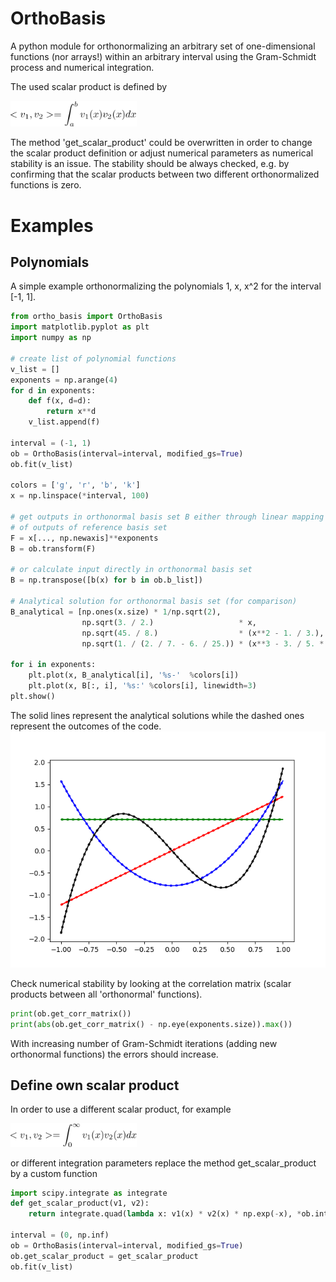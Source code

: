 # OrthoBasis
A python module for orthonormalizing an arbitrary set of one-dimensional functions (nor arrays!) within an arbitrary interval using the Gram-Schmidt process and numerical integration.

The used scalar product is defined by

<img src="https://github.com/ahmetcik/OrthoBasis/blob/master/docs/Scalar_product_1.png" width="40%">

The method 'get_scalar_product' could be overwritten in order to
change the scalar product definition or adjust numerical parameters
as numerical stability is an issue. 
The stability should be always checked, e.g. by confirming that the scalar products 
between two different orthonormalized functions is zero.

# Examples

## Polynomials
A simple example orthonormalizing the polynomials 1, x, x^2 for the interval [-1, 1].

```py
from ortho_basis import OrthoBasis
import matplotlib.pyplot as plt
import numpy as np

# create list of polynomial functions
v_list = []
exponents = np.arange(4)
for d in exponents: 
    def f(x, d=d):
        return x**d
    v_list.append(f)

interval = (-1, 1)
ob = OrthoBasis(interval=interval, modified_gs=True) 
ob.fit(v_list)

colors = ['g', 'r', 'b', 'k']
x = np.linspace(*interval, 100)

# get outputs in orthonormal basis set B either through linear mapping
# of outputs of reference basis set
F = x[..., np.newaxis]**exponents
B = ob.transform(F)

# or calculate input directly in orthonormal basis set
B = np.transpose([b(x) for b in ob.b_list])

# Analytical solution for orthonormal basis set (for comparison)
B_analytical = [np.ones(x.size) * 1/np.sqrt(2),
                np.sqrt(3. / 2.)                   * x,
                np.sqrt(45. / 8.)                  * (x**2 - 1. / 3.),
                np.sqrt(1. / (2. / 7. - 6. / 25.)) * (x**3 - 3. / 5. * x)]

for i in exponents:
    plt.plot(x, B_analytical[i], '%s-'  %colors[i])
    plt.plot(x, B[:, i], '%s:' %colors[i], linewidth=3)
plt.show()
```

The solid lines represent the analytical solutions while the dashed ones represent the outcomes of the code.
![alt text](https://github.com/ahmetcik/OrthoBasis/blob/master/docs/Polynomials.png)

Check numerical stability by looking at the correlation matrix (scalar products between all 'orthonormal' functions).
```py
print(ob.get_corr_matrix())
print(abs(ob.get_corr_matrix() - np.eye(exponents.size)).max())
```
With increasing number of Gram-Schmidt iterations (adding new orthonormal functions) the errors should increase. 

## Define own scalar product
In order to use a different scalar product, for example

<img src="https://github.com/ahmetcik/OrthoBasis/blob/master/docs/Scalar_product_2.png" width="40%">

or different integration parameters replace the method get_scalar_product by a custom function
```py
import scipy.integrate as integrate
def get_scalar_product(v1, v2):
    return integrate.quad(lambda x: v1(x) * v2(x) * np.exp(-x), *ob.interval, epsabs=1.49e-18)[0]

interval = (0, np.inf)
ob = OrthoBasis(interval=interval, modified_gs=True)
ob.get_scalar_product = get_scalar_product
ob.fit(v_list)
```










